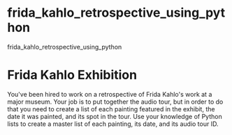 # frida_kahlo_retrospective_using_python
frida_kahlo_retrospective_using_python


# Frida Kahlo Exhibition
You've been hired to work on a retrospective of Frida Kahlo's work at a major museum. Your job is to put together the audio tour, but in order to do that you need to create a list of each painting featured in the exhibit, the date it was painted, and its spot in the tour.
Use your knowledge of Python lists to create a master list of each painting, its date, and its audio tour ID.
